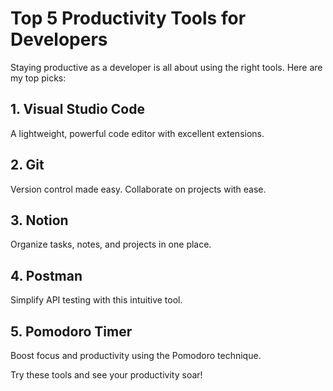 # Top 5 Productivity Tools for Developers
Staying productive as a developer is all about using the right tools. Here are my top picks:

## 1. Visual Studio Code
A lightweight, powerful code editor with excellent extensions.

## 2. Git
Version control made easy. Collaborate on projects with ease.

## 3. Notion
Organize tasks, notes, and projects in one place.

## 4. Postman
Simplify API testing with this intuitive tool.

## 5. Pomodoro Timer
Boost focus and productivity using the Pomodoro technique.

Try these tools and see your productivity soar!
